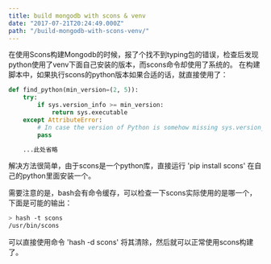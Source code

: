 ```yaml
---
title: build mongodb with scons & venv
date: "2017-07-21T20:24:49.000Z"
path: "/build-mongodb-with-scons-venv/"
---
```

在使用Scons构建Mongodb的时候，报了个找不到typing包的错误，检查后发现python使用了venv下面自己安装的版本，而scons命令却使用了系统的。
在构建脚本中，如果执行scons的python版本如果合适的话，就直接使用了：
``` python
def find_python(min_version=(2, 5)):
    try:
        if sys.version_info >= min_version:
            return sys.executable
    except AttributeError:
        # In case the version of Python is somehow missing sys.version_info or sys.executable.                                                                                                        
        pass

    ...此处省略
```

解决方法很简单，由于scons是一个python库，直接运行 'pip install scons' 在自己的python里面安装一个。

需要注意的是，bash会有命令缓存，可以检查一下scons实际使用的是哪一个，下面是可能的输出：
``` bash
> hash -t scons
/usr/bin/scons
```
可以直接使用命令 'hash -d scons' 将其清除，然后就可以正常使用scons构建了。

